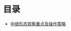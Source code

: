 # 目录
* [中继形态观察重点及操作策略](https://weread.qq.com/web/reader/dc432630813ab77b3g0162fekd6432e00228d645920e3401)
